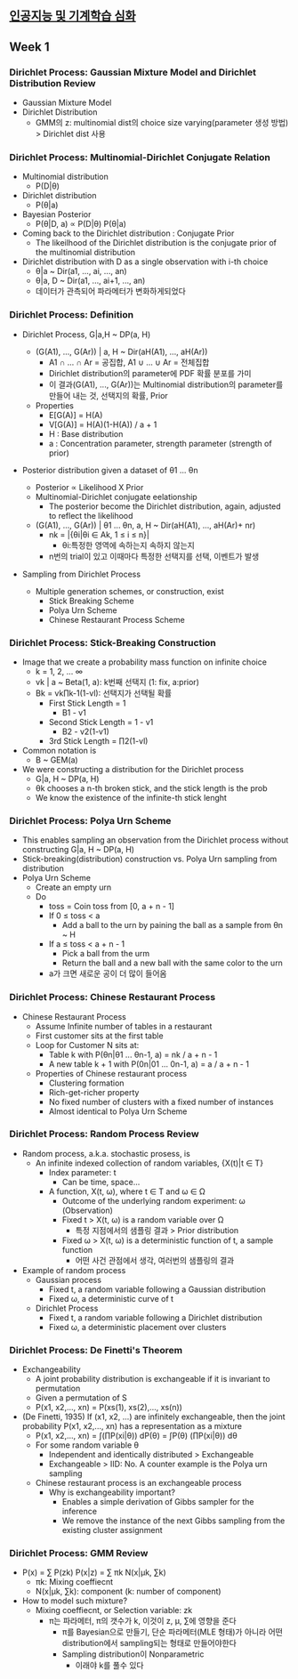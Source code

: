 ## [인공지능 및 기계학습 심화](https://kaist.edwith.org/aiml-adv#)

## Week 1

### Dirichlet Process: Gaussian Mixture Model and Dirichlet Distribution Review

- Gaussian Mixture Model
- Dirichlet Distribution
  - GMM의 z: multinomial dist의 choice size varying(parameter 생성 방법) > Dirichlet dist 사용

### Dirichlet Process: Multinomial-Dirichlet Conjugate Relation

- Multinomial distribution
  - P(D|θ)
- Dirichlet distribution
  - P(θ|a)
- Bayesian Posterior
  - P(θ|D, a) ∝ P(D|θ) P(θ|a)
- Coming back to the Dirichlet distribution : Conjugate Prior
  - The likeilhood of the Dirichlet distribution is the conjugate prior of the multinomial distribution
- Dirichlet distribution with D as a single observation with i-th choice
  - θ|a ~ Dir(a1, ..., ai, ..., an)
  - θ|a, D ~ Dir(a1, ..., ai+1, ..., an)
  - 데이터가 관측되어 파라메터가 변화하게되었다

### Dirichlet Process: Definition

- Dirichlet Process, G|a,H ~ DP(a, H)

  - (G(A1), ..., G(Ar)) | a, H ~ Dir(aH(A1), ..., aH(Ar))
    - A1 ∩ ... ∩ Ar = 공집합,  A1 ∪ ... ∪ Ar = 전체집합
    - Dirichlet distribution의 parameter에 PDF 확률 분포를 가미
    - 이 결과(G(A1), ..., G(Ar))는 Multinomial distribution의 parameter를 만들어 내는 것, 선택지의 확률, Prior
  - Properties
    - E[G(A)] = H(A)
    - V[G(A)] = H(A)(1-H(A)) / a + 1
    - H : Base distribution
    - a : Concentration parameter, strength parameter (strength of prior)
- Posterior distribution given a dataset of θ1 ... θn

  - Posterior ∝ Likelihood X Prior
  - Multinomial-Dirichlet conjugate eelationship
    - The posterior become the Dirichlet distribution, again, adjusted to reflect the likelihood
  - (G(A1), ..., G(Ar)) | θ1 ... θn, a, H ~ Dir(aH(A1), ..., aH(Ar)+ nr)
    - nk = |{θi|θi ∈ Ak, 1 ≤ i ≤ n}|
      - θi:특정한 영역에 속하는지 속하지 않는지
    - n번의 trial이 있고 이때마다 특정한 선택지를 선택, 이벤트가 발생
- Sampling from Dirichlet Process
  - Multiple generation schemes, or construction, exist
    - Stick Breaking Scheme
    - Polya Urn Scheme
    - Chinese Restaurant Process Scheme

### Dirichlet Process: Stick-Breaking Construction

- Image that we create a probability mass function on infinite choice
  - k = 1, 2, ... ∞
  - vk | a ~ Beta(1, a): k번째 선택지 (1: fix, a:prior)
  - Bk = vk∏k-1(1-vl): 선택지가 선택될 확률
    - First Stick Length = 1
      - B1 - v1
    - Second Stick Length = 1 - v1
      - B2 - v2(1-v1)
    - 3rd Stick Length = ∏2(1-vl)
- Common notation is
  - B ~ GEM(a)
- We were constructing a distribution for the Dirichlet process
  - G|a, H ~ DP(a, H)
  - θk chooses a n-th broken stick, and the stick length is the prob
  - We know the existence of the infinite-th stick lenght

### Dirichlet Process: Polya Urn Scheme

- This enables sampling an observation from the Dirichlet process without constructing G|a, H ~ DP(a, H)
- Stick-breaking(distribution) construction vs. Polya Urn sampling from distribution
- Polya Urn Scheme
  - Create an empty urn
  - Do
    - toss = Coin toss from [0, a + n - 1]
    - If 0 ≤ toss < a
      - Add a ball to the urn by paining the ball as a sample from θn ~ H
    - If a ≤ toss < a + n - 1
      - Pick a ball from the urm
      - Return the ball and a new ball with the same color to the urn
    - a가 크면 새로운 공이 더 많이 들어옴

### Dirichlet Process: Chinese Restaurant Process

- Chinese Restaurant Process
  - Assume Infinite number of tables in a restaurant
  - First customer sits at the first table
  - Loop for Customer N sits at:
    - Table k with P(θn|θ1 ... θn-1, a) = nk / a + n - 1
    - A new table k + 1 with P(0n|01 ... 0n-1, a) = a / a + n - 1
  - Properties of Chinese restaurant process
    - Clustering formation
    - Rich-get-richer property
    - No fixed number of clusters with a fixed number of instances
    - Almost identical to Polya Urn Scheme

### Dirichlet Process: Random Process Review

- Random process, a.k.a. stochastic prosess, is
  - An infinite indexed collection of random variables, {X(t)|t ∈ T}
    - Index parameter: t
      - Can be time, space...
    - A function, X(t, ω), where t ∈ T and ω ∈ Ω
      - Outcome of the underlying random experiment: ω (Observation)
      - Fixed t > X(t, ω) is a random variable over Ω
        - 특정 지점에서의 샘플링 결과 > Prior distribution
      - Fixed ω > X(t, ω) is a deterministic function of t, a sample function
        - 어떤 사건 관점에서 생각, 여러번의 샘플링의 결과
- Example of random process
  - Gaussian process
    - Fixed t, a random variable following a Gaussian distribution
    - Fixed ω, a deterministic curve of t
  - Dirichlet Process
    - Fixed t, a random variable following a Dirichlet distribution
    - Fixed ω, a deterministic placement over clusters

### Dirichlet Process: De Finetti's Theorem

- Exchangeability
  - A joint probability distribution is exchangeable if it is invariant to permutation
  - Given a permutation of S
  - P(x1, x2,..., xn) = P(xs(1), xs(2),..., xs(n))
- (De Finetti, 1935) If (x1, x2, ...) are infinitely exchangeable, then the joint probability P(x1, x2,..., xn)  has a representation as a mixture
  - P(x1, x2,..., xn) = ∫(∏P(xi|θ)) dP(θ) = ∫P(θ) (∏P(xi|θ)) dθ
  - For some random variable θ
    - Independent and identically distributed > Exchangeable 
    - Exchangeable > IID: No. A counter example is the Polya urn sampling
  - Chinese restaurant process is an exchangeable process
    - Why is exchangeability important?
      - Enables a simple derivation of Gibbs sampler for the inference
      - We remove the instance of the next Gibbs sampling from the existing cluster assignment

### Dirichlet Process: GMM Review

- P(x) = ∑ P(zk) P(x|z) = ∑ πk N(x|μk, ∑k)
  - πk: Mixing coeffiecnt
  - N(x|μk, ∑k): component (k: number of component)
- How to model such mixture?
  - Mixing coeffiecnt, or Selection variable: zk
    - π는 파라메터, π의 갯수가 k, 이것이 z, μ, ∑에 영향을 준다
      - π를 Bayesian으로 만들기, 단순 파라메터(MLE 형태)가 아니라 어떤 distribution에서 sampling되는 형태로 만들어야한다
      - Sampling distribution이 Nonparametric
        - 이래야 k를 풀수 있다

